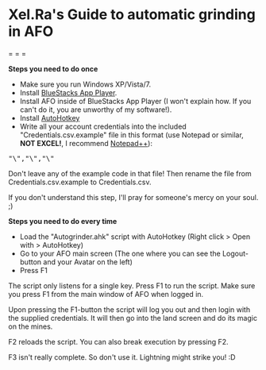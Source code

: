 Xel.Ra's Guide to automatic grinding in AFO
===========================================
= = =

**Steps you need to do once**
* Make sure you run Windows XP/Vista/7.
* Install [BlueStacks App Player](http://bluestacks.com).
* Install AFO inside of BlueStacks App Player (I won't explain how. If you can't do it, you are unworthy of my software!).
* Install [AutoHotkey](http://www.autohotkey.com)
* Write all your account credentials into the included "Credentials.csv.example" file in this format (use Notepad or similar, **NOT EXCEL!**, I recommend [Notepad++](http://notepad-plus-plus.org)): 
<pre>"\<Account name\>","\<Password\>","\<Number of mines\>"</pre> Don't leave any of the example code in that file! Then rename the file from Credentials.csv.example to Credentials.csv.
If you don't understand this step, I'll pray for someone's mercy on your soul. ;)

**Steps you need to do every time**
* Load the "Autogrinder.ahk" script with AutoHotkey (Right click > Open with > AutoHotkey)
* Go to your AFO main screen (The one where you can see the Logout-button and your Avatar on the left)
* Press F1

The script only listens for a single key. Press F1 to run the script.
Make sure you press F1 from the main window of AFO when logged in.

Upon pressing the F1-button the script will log you out and then login with the supplied credentials. It will then go into the land screen and do its magic on the mines.

F2 reloads the script. You can also break execution by pressing F2.

F3 isn't really complete. So don't use it. Lightning might strike you! :D